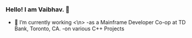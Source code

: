### Hello! I am Vaibhav.</b> 👋

- 🔭 I’m currently working <\n>
  -as a Mainframe Developer Co-op at TD Bank, Toronto, CA. </b>
  -on various C++ Projects </b>

<!--
**Vaibhav-G-Parmar/Vaibhav-G-Parmar** is a ✨ _special_ ✨ repository because its `README.md` (this file) appears on your GitHub profile.

Here are some ideas to get you started:

- 🔭 I’m currently working on ...
- 🌱 I’m currently learning ...
- 👯 I’m looking to collaborate on ...
- 🤔 I’m looking for help with ...
- 💬 Ask me about ...
- 📫 How to reach me: ...
- 😄 Pronouns: ...
- ⚡ Fun fact: ...
-->

